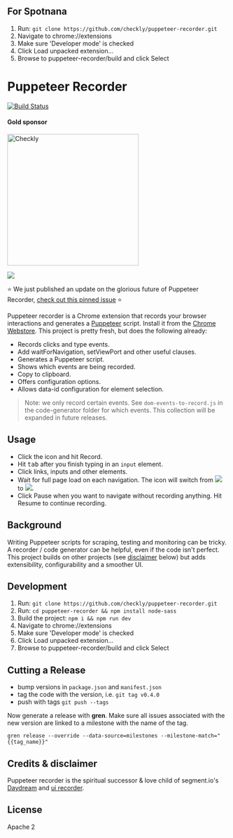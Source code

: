 ## For Spotnana
1. Run: `git clone https://github.com/checkly/puppeteer-recorder.git`
2. Navigate to chrome://extensions
3. Make sure 'Developer mode' is checked
4. Click Load unpacked extension...
5. Browse to puppeteer-recorder/build and click Select


# Puppeteer Recorder

[![Build Status](https://travis-ci.org/checkly/puppeteer-recorder.svg?branch=develop)](https://travis-ci.org/checkly/puppeteer-recorder)

#### Gold sponsor
[<img src="chrome-store/checkly-logo.png?raw=true" alt="Checkly" width="300">](https://checklyhq.com?utm_source=github&utm_medium=sponsor-logo-github&utm_campaign=puppeteer-recorder)

![](src/images/recorder.png)

⭐️ We just published an update on the glorious future of Puppeteer Recorder, [check out this pinned issue](https://github.com/checkly/puppeteer-recorder/issues/83) ⭐️ 

Puppeteer recorder is a Chrome extension that records your browser interactions and generates a
[Puppeteer](https://github.com/GoogleChrome/puppeteer) script. Install it from the [Chrome Webstore](https://chrome.google.com/webstore/detail/puppeteer-recorder/djeegiggegleadkkbgopoonhjimgehda).
This project is pretty fresh, but does the following already:

- Records clicks and type events.
- Add waitForNavigation, setViewPort and other useful clauses.
- Generates a Puppeteer script.
- Shows which events are being recorded.
- Copy to clipboard.
- Offers configuration options.
- Allows data-id configuration for element selection.

> Note: we only record certain events. See `dom-events-to-record.js` in the code-generator folder for which events. This collection will be expanded in future releases.

## Usage

- Click the icon and hit Record.
- Hit <kbd>tab</kbd> after you finish typing in an `input` element.
- Click links, inputs and other elements.
- Wait for full page load on each navigation. The icon will switch from ![](src/images/icon_rec.png) to ![](src/images/icon_wait.png).
- Click Pause when you want to navigate without recording anything. Hit Resume to continue recording.
## Background

Writing Puppeteer scripts for scraping, testing and monitoring can be tricky. A recorder / code generator can be helpful,
even if the code isn't perfect. This project builds on other projects (see [disclaimer](#user-content-credits--disclaimer)
below) but adds extensibility, configurability and a smoother UI.

## Development

1. Run: `git clone https://github.com/checkly/puppeteer-recorder.git`
2. Run: `cd puppeteer-recorder && npm install node-sass`
3. Build the project: `npm i && npm run dev`
4. Navigate to chrome://extensions
5. Make sure 'Developer mode' is checked
6. Click Load unpacked extension...
7. Browse to puppeteer-recorder/build and click Select

## Cutting a Release

- bump versions in `package.json` and `manifest.json`
- tag the code with the version, i.e. `git tag v0.4.0`
- push with tags `git push --tags`

Now generate a release with **gren**. Make sure all issues associated with the new version are linked to a milestone
with the name of the tag.

```
gren release --override --data-source=milestones --milestone-match="{{tag_name}}"
```

## Credits & disclaimer

Puppeteer recorder is the spiritual successor & love child of segment.io's
[Daydream](https://github.com/segmentio/daydream) and [ui recorder](https://github.com/yguan/ui-recorder).

## License
Apache 2
